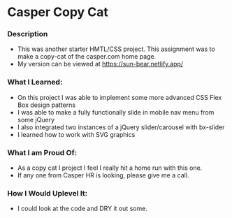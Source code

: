 # Casper Copy Cat

### Description

- This was another starter HMTL/CSS project. This assignment was to make a copy-cat of the casper.com home page.
- My version can be viewed at https://sun-bear.netlify.app/

### What I Learned:

- On this project I was able to implement some more advanced CSS Flex Box design patterns
- I was able to make a fully functionally slide in mobile nav menu from some jQuery
- I also integrated two instances of a jQuery slider/carousel with bx-slider
- I learned how to work with SVG graphics

### What I am Proud Of:

- As a copy cat I project I feel I really hit a home run with this one. 
- If any one from Casper HR is looking, please give me a call.


### How I Would Uplevel It:

- I could look at the code and DRY it out some.
